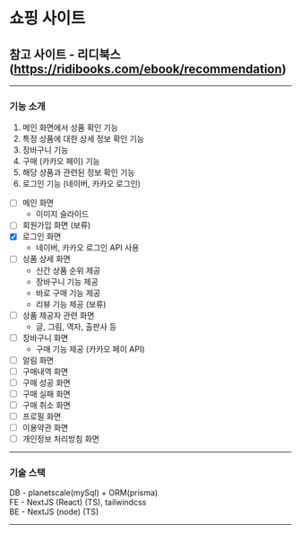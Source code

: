 # 쇼핑 사이트

## 참고 사이트 - 리디북스 (https://ridibooks.com/ebook/recommendation)

---

### 기능 소개

1. 메인 화면에서 상품 확인 기능
2. 특정 상품에 대한 상세 정보 확인 기능
3. 장바구니 기능
4. 구매 (카카오 페이) 기능
5. 해당 상품과 관련된 정보 확인 기능
6. 로그인 기능 (네이버, 카카오 로그인)

- [ ] 메인 화면
  - 이미지 슬라이드
- [ ] 회원가입 화면 (보류)
- [x] 로그인 화면
  - 네이버, 카카오 로그인 API 사용
- [ ] 상품 상세 화면
  - 신간 상품 순위 제공
  - 장바구니 기능 제공
  - 바로 구매 기능 제공
  - 리뷰 기능 제공 (보류)
- [ ] 상품 제공자 관련 화면
  - 글, 그림, 역자, 출판사 등
- [ ] 장바구니 화면
  - 구매 기능 제공 (카카오 페이 API)
- [ ] 알림 화면
- [ ] 구매내역 화면
- [ ] 구매 성공 화면
- [ ] 구매 실패 화면
- [ ] 구매 취소 화면
- [ ] 프로필 화면
- [ ] 이용약관 화면
- [ ] 개인정보 처리방침 화면

---

### 기술 스택

DB - planetscale(mySql) + ORM(prisma)  
FE - NextJS (React) (TS), tailwindcss  
BE - NextJS (node) (TS)

---
